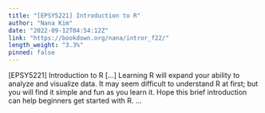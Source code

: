 ```yaml
---
title: "[EPSY5221] Introduction to R"
author: "Nana Kim"
date: "2022-09-12T04:54:12Z"
link: "https://bookdown.org/nana/intror_f22/"
length_weight: "3.3%"
pinned: false
---
```


[EPSY5221] Introduction to R [...] Learning R will expand your ability to analyze and visualize data. It may seem difficult to understand R at first; but you will find it simple and fun as you learn it. Hope this brief introduction can help beginners get started with R. ...
